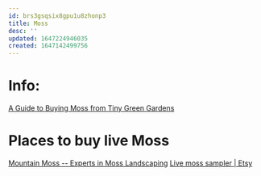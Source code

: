 ```yaml
---
id: brs3gsqsix8gpu1u8zhonp3
title: Moss
desc: ''
updated: 1647224946035
created: 1647142499756
---
```


# Info:
[A Guide to Buying Moss from Tiny Green Gardens](http://www.tinygreengardens.com/buying-moss/)

# Places to buy live Moss
[Mountain Moss -- Experts in Moss Landscaping](https://www.mountainmoss.com/)
[Live moss sampler | Etsy](https://www.etsy.com/search?q=live+moss+sampler)


